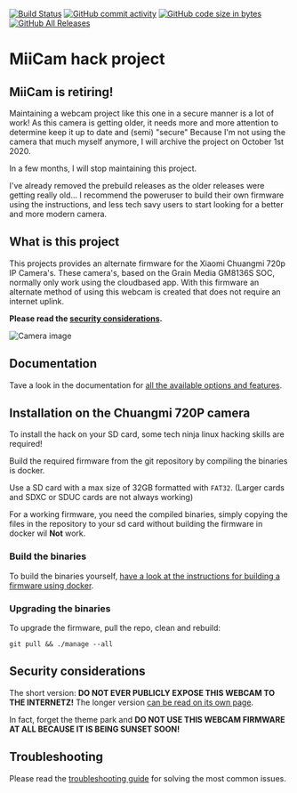 [![Build Status](https://travis-ci.org/miicam/MiiCam.svg?branch=master)](https://travis-ci.org/miicam/MiiCam)
[![GitHub commit activity](https://img.shields.io/github/commit-activity/m/MiiCam/MiiCam.svg)](https://github.com/miicam/MiiCam/pulse)
[![GitHub code size in bytes](https://img.shields.io/github/languages/code-size/MiiCam/MiiCam.svg)](https://github.com/miicam/MiiCam)
[![GitHub All Releases](https://img.shields.io/github/downloads/MiiCam/MiiCam/total.svg)](https://github.com/miicam/MiiCam/releases)


# MiiCam hack project


## MiiCam is retiring!

Maintaining a webcam project like this one in a secure manner is a lot of work!
As this camera is getting older, it needs more and more attention to determine keep it up to date and (semi) "secure"
Because I'm not using the camera that much myself anymore, I will archive the project on October 1st 2020.

In a few months, I will stop maintaining this project.

I've already removed the prebuild releases as the older releases were getting really old...
I recommend the poweruser to build their own firmware using the instructions,
and less tech savy users to start looking for a better and more modern camera.


## What is this project

This projects provides an alternate firmware for the Xiaomi Chuangmi 720p IP Camera's.
These camera's, based on the Grain Media GM8136S SOC, normally only work using the cloudbased app.
With this firmware an alternate method of using this webcam is created that does not require an internet uplink.

**Please read the [security considerations](https://github.com/V4n1X/miicam-chuangmi720p/blob/master/docs/content/Security-Considerations.md).**

![Camera image](https://github.com/V4n1X/miicam-chuangmi720p/raw/master/web/public/static/images/chuangmi.jpg "Chuangmi 720P camera")


## Documentation

Tave a look in the documentation for [all the available options and features](https://github.com/V4n1X/miicam-chuangmi720p/blob/master/docs/content/index.md).


## Installation on the Chuangmi 720P camera

To install the hack on your SD card, some tech ninja linux hacking skills are required!

Build the required firmware from the git repository by compiling the binaries is docker.

Use a SD card with a max size of 32GB formatted with `FAT32`. (Larger cards and SDXC or SDUC cards are not always working)

For a working firmware, you need the compiled binaries,
simply copying the files in the repository to your sd card without building the firmware in docker wil **Not** work.


### Build the binaries

To build the binaries yourself, [have a look at the instructions for building a firmware using docker](https://github.com/V4n1X/miicam-chuangmi720p/blob/master/docs/content/development/How-to-build-the-binaries-for-the-webcam-hack.md).


### Upgrading the binaries

To upgrade the firmware, pull the repo, clean and rebuild:

```
git pull && ./manage --all
```

## Security considerations

The short version: **DO NOT EVER PUBLICLY EXPOSE THIS WEBCAM TO THE INTERNETZ!**
The longer version [can be read on its own page](https://github.com/V4n1X/miicam-chuangmi720p/blob/master/docs/content/Security-Considerations.md).

In fact, forget the theme park and **DO NOT USE THIS WEBCAM FIRMWARE AT ALL BECAUSE IT IS BEING SUNSET SOON!**


## Troubleshooting

Please read the [troubleshooting guide](https://github.com/V4n1X/miicam-chuangmi720p/blob/master/docs/content/Troubleshooting.md) for solving the most common issues.

